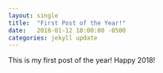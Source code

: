 ```yaml
---
layout: single
title:  "First Post of the Year!"
date:   2018-01-12 18:00:00 -0500
categories: jekyll update
---
```

This is my first post of the year! Happy 2018!
